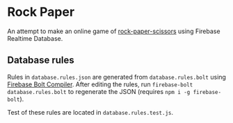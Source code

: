 # Rock Paper

An attempt to make an online game of [rock-paper-scissors](https://en.wikipedia.org/wiki/Rock%E2%80%93paper%E2%80%93scissors) using Firebase Realtime Database.

## Database rules

Rules in `database.rules.json` are generated from `database.rules.bolt` using [Firebase Bolt Compiler](https://github.com/firebase/bolt). After editing the rules, run `firebase-bolt database.rules.bolt` to regenerate the JSON (requires `npm i -g firebase-bolt`).

Test of these rules are located in `database.rules.test.js`.
